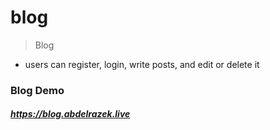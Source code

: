 # blog

> Blog

- users can register, login, write posts, and edit or delete it

### Blog Demo

##### https://blog.abdelrazek.live

